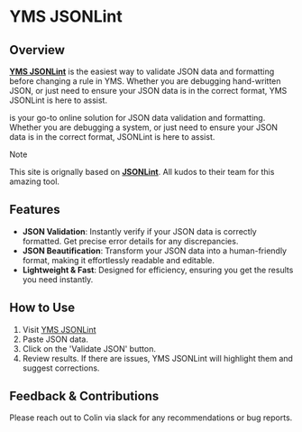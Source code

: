 # YMS JSONLint

## Overview

[**YMS JSONLint**](https://colinmansfieldyms.github.io/jsonlint/) is the easiest way to validate JSON data and formatting before changing a rule in YMS. Whether you are debugging hand-written JSON, or just need to ensure your JSON data is in the correct format, YMS JSONLint is here to assist.

 is your go-to online solution for JSON data validation and formatting. Whether you are debugging a system, or just need to ensure your JSON data is in the correct format, JSONLint is here to assist.

> [!NOTE]
> This site is orignally based on [**JSONLint**](https://jsonlint.com). All kudos to their team for this amazing tool.

## Features

- **JSON Validation**: Instantly verify if your JSON data is correctly formatted. Get precise error details for any discrepancies.
- **JSON Beautification**: Transform your JSON data into a human-friendly format, making it effortlessly readable and editable.
- **Lightweight & Fast**: Designed for efficiency, ensuring you get the results you need instantly.

## How to Use

1. Visit [YMS JSONLint](https://colinmansfieldyms.github.io/jsonlint/)
2. Paste JSON data.
3. Click on the 'Validate JSON' button.
4. Review results. If there are issues, YMS JSONLint will highlight them and suggest corrections.

## Feedback & Contributions

Please reach out to Colin via slack for any recommendations or bug reports.
